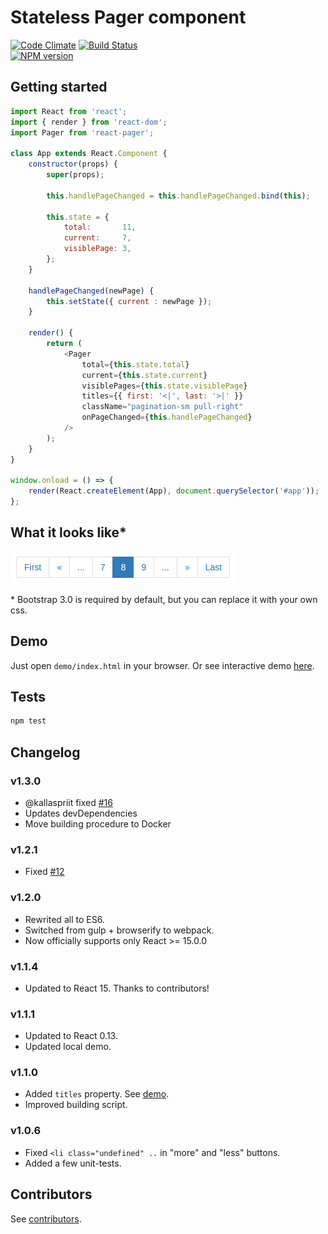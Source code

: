 # Stateless Pager component
[![Code Climate][cc-image]][cc-url]
[![Build Status][travis-image]][travis-url]<br />
[![NPM version][npm-stats]][npm-url]


## Getting started

```javascript
import React from 'react';
import { render } from 'react-dom';
import Pager from 'react-pager';

class App extends React.Component {
	constructor(props) {
		super(props);

		this.handlePageChanged = this.handlePageChanged.bind(this);

		this.state = {
			total:       11,
			current:     7,
			visiblePage: 3,
		};
	}

	handlePageChanged(newPage) {
		this.setState({ current : newPage });
	}

	render() {
		return (
			<Pager
				total={this.state.total}
				current={this.state.current}
				visiblePages={this.state.visiblePage}
				titles={{ first: '<|', last: '>|' }}
				className="pagination-sm pull-right"
				onPageChanged={this.handlePageChanged}
			/>
		);
	}
}

window.onload = () => {
	render(React.createElement(App), document.querySelector('#app'));
};

```

## What it looks like*

![First | Prev | ... | 6 | 7 | 8 | 9 | ... | Next | Last](./img/pager-default.png)

\* Bootstrap 3.0 is required by default, but you can replace it with your own css.


## Demo

Just open `demo/index.html` in your browser.
Or see interactive demo [here](http://azaviruha.github.io/demo/react-pager/).



## Tests

```sh
npm test
```

## Changelog

### v1.3.0
* @kallaspriit fixed [#16](https://github.com/AZaviruha/pager/issues/16)
* Updates devDependencies
* Move building procedure to Docker

### v1.2.1
* Fixed [#12](https://github.com/AZaviruha/pager/issues/12)

### v1.2.0
* Rewrited all to ES6.
* Switched from gulp + browserify to webpack.
* Now officially supports only React >= 15.0.0

### v1.1.4
* Updated to React 15. Thanks to contributors!

### v1.1.1
* Updated to React 0.13.
* Updated local demo. 

### v1.1.0
* Added `titles` property. See [demo](http://jsfiddle.net/azaviruha/kb3gN/10213/).
* Improved building script.

### v1.0.6
* Fixed `<li class="undefined" ..` in "more" and "less" buttons.
* Added a few unit-tests.


## Contributors

See [contributors](https://github.com/AZaviruha/pager/graphs/contributors).


[npm-stats]: https://nodei.co/npm/react-pager.png?compact=true
[npm-url]: https://www.npmjs.org/package/react-pager
[cc-image]: https://codeclimate.com/github/AZaviruha/pager/badges/gpa.svg
[cc-url]: https://codeclimate.com/github/AZaviruha/pager
[travis-image]: https://travis-ci.org/AZaviruha/pager.svg?branch=master
[travis-url]: https://travis-ci.org/AZaviruha/pager

